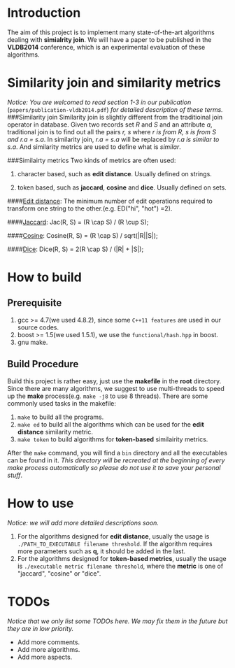 Introduction
===

The aim of this project is to implement many state-of-the-art algorithms dealing with **simialrity join**. We will have a paper to be published in the **VLDB2014** conference, which is an experimental evaluation of these algorithms.

Similarity join and similarity metrics
===
*Notice: You are welcomed to read section 1-3 in our publication* (`papers/publication-vldb2014.pdf`) *for detailed description of these terms.*
###Similarity join
Similarity join is slightly different from the traditioinal join operator in database. Given two records set *R* and *S* and an attribute *a*, traditional join is to find out all the pairs *r, s* where *r is from R, s is from S and r.a = s.a*. In similarity join, *r.a = s.a* will be replaced by *r.a is similar to s.a*. And similarity metrics are used to define what is *similar*.

###Similairty metrics
Two kinds of metrics are often used:

1. character based, such as **edit distance**. Usually defined on strings.

2. token based, such as **jaccard**, **cosine** and **dice**. Usually defined on sets.

####[Edit distance](http://en.wikipedia.org/wiki/Edit_distance): The minimum number of edit operations required to transform one string to the other.(e.g. ED("hi", "hot")  =2).

####[Jaccard](http://en.wikipedia.org/wiki/Jaccard_index): Jac(R, S) = (R \cap S) / (R \cup S);

####[Cosine](http://en.wikipedia.org/wiki/Cosine_similarity): Cosine(R, S) = (R \cap S) / sqrt(|R||S|);

####[Dice](http://en.wikipedia.org/wiki/S%C3%B8rensen%E2%80%93Dice_coefficient): Dice(R, S) = 2(R \cap S) / (|R| + |S|);


How to build
===
Prerequisite
---
1. gcc >= 4.7(we used 4.8.2), since some `C++11 features` are used in our source codes.
2. boost >= 1.5(we used 1.5.1), we use the `functional/hash.hpp` in boost.
3. gnu make.

Build Procedure
---
Build this project is rather easy, just use the **makefile** in the **root** directory. Since there are many algorithms, we suggest to use multi-threads to speed up the **make** process(e.g. `make -j8` to use 8 threads). There are some commonly used tasks in the makefile:

1. `make` to build all the programs.
2. `make ed` to build all the algorithms which can be used for the **edit distance** similarity metric.
3. `make token` to build algorithms for **token-based** similairity metrics.

After the `make` command, you will find a `bin` directory and all the executables can be found in it. *This directory will be recreated at the beginning of every make process automatically so please do not use it to save your personal stuff*.

How to use
===
*Notice: we will add more detailed descriptions soon.*

1. For the algorithms designed for **edit distance**, usually the usage is `./PATH_TO_EXECUTABLE filename threshold`. If the algorithm requires more parameters such as **q**, it should be added in the last.
2. For the algorithms designed for **token-based metrics**, usually the usage is `./executable metric filename threshold`, where the **metric** is one of "jaccard", "cosine" or "dice".

TODOs
===
*Notice that we only list some TODOs here. We may fix them in the future but they are in low priority.*

- Add more comments.
- Add more algorithms.
- Add more aspects.
